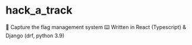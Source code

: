 # hack_a_track
🏁 Capture the flag management system
⌨️ Written in React (Typescript) & Django (drf, python 3.9)
